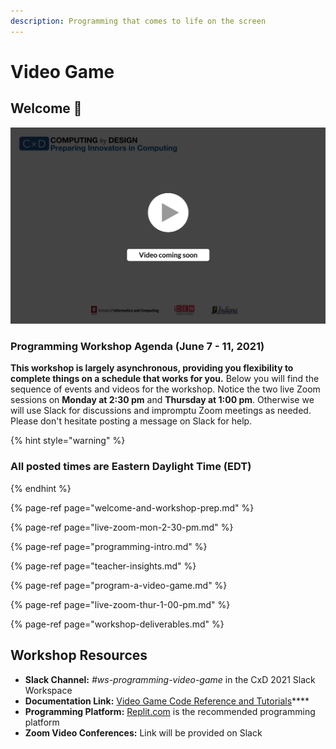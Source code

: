 ```yaml
---
description: Programming that comes to life on the screen
---
```


# Video Game

## Welcome 👋

![](../../.gitbook/assets/vidcoming.png)

### Programming Workshop Agenda \(June 7 - 11, 2021\)

**This workshop is largely asynchronous, providing you flexibility to complete things on a schedule that works for you.** Below you will find the sequence of events and videos for the workshop. Notice the two live Zoom sessions on **Monday at 2:30 pm** and **Thursday at 1:00 pm**. Otherwise we will use Slack for discussions and impromptu Zoom meetings as needed. Please don't hesitate posting a message on Slack for help.

{% hint style="warning" %}
### All posted times are Eastern Daylight Time \(EDT\)
{% endhint %}

{% page-ref page="welcome-and-workshop-prep.md" %}

{% page-ref page="live-zoom-mon-2-30-pm.md" %}

{% page-ref page="programming-intro.md" %}

{% page-ref page="teacher-insights.md" %}

{% page-ref page="program-a-video-game.md" %}

{% page-ref page="live-zoom-thur-1-00-pm.md" %}

{% page-ref page="workshop-deliverables.md" %}

## **Workshop Resources**

* **Slack Channel:** _\#ws-programming-video-game_ in the CxD 2021 Slack Workspace
* **Documentation Link:** [Video Game Code Reference and Tutorials](https://docs.idew.org/video-game-code-reference/)\*\*\*\*
* **Programming Platform:** [Replit.com](https://replit.com) is the recommended programming platform
* **Zoom Video Conferences:** Link will be provided on Slack

